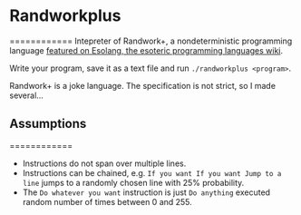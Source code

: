 # Randworkplus
============
Intepreter of Randwork+, a nondeterministic programming language [featured on Esolang, the esoteric programming languages wiki](http://esolangs.org/wiki/Randwork).

Write your program, save it as a text file and run ```./randworkplus <program>```.

Randwork+ is a joke language. The specification is not strict, so I made several...

## Assumptions
============
* Instructions do not span over multiple lines.
* Instructions can be chained, e.g. ```If you want If you want Jump to a line``` jumps to a randomly chosen line with 25% probability.
* The ```Do whatever you want``` instruction is just ```Do anything``` executed random number of times between 0 and 255.
